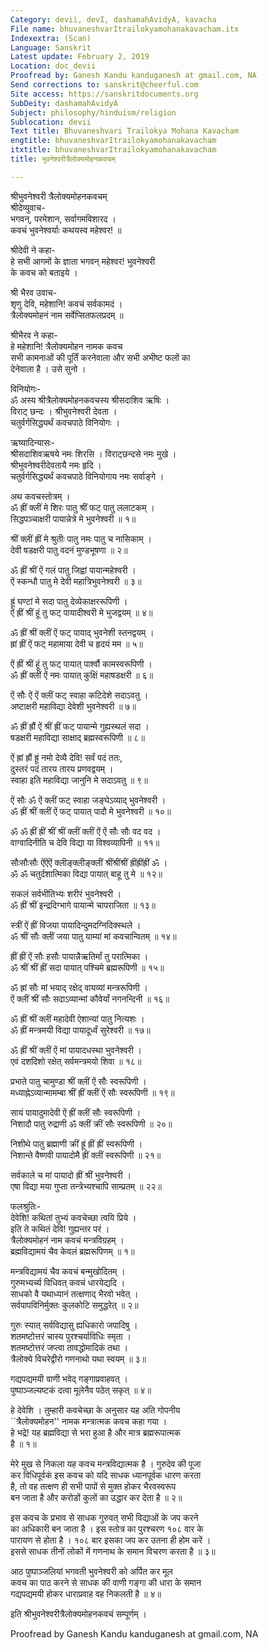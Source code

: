 ```yaml
---
Category: devii, devI, dashamahAvidyA, kavacha
File name: bhuvaneshvarItrailokyamohanakavacham.itx
Indexextra: (Scan)
Language: Sanskrit
Latest update: February 2, 2019
Location: doc_devii
Proofread by: Ganesh Kandu kanduganesh at gmail.com, NA
Send corrections to: sanskrit@cheerful.com
Site access: https://sanskritdocuments.org
SubDeity: dashamahAvidyA
Subject: philosophy/hinduism/religion
Sublocation: devii
Text title: Bhuvaneshvari Trailokya Mohana Kavacham
engtitle: bhuvaneshvarItrailokyamohanakavacham
itxtitle: bhuvaneshvarItrailokyamohanakavacham
title: भुवनेश्वरीत्रैलोक्यमोहनकवचम्

---
```

  
 श्रीभुवनेश्वरी त्रैलोक्यमोहनकवचम्   
श्रीदेव्युवाच-  
भगवन्, परमेशान, सर्वागमविशारद ।  
कवचं भुवनेश्वर्याः कथयस्व महेश्वर! ॥  
  
श्रीदेवी ने कहा-  
हे सभी आगमों के ज्ञाता भगवन् महेश्वर! भुवनेश्वरी  
के कवच को बताइये ।  
  
श्री भैरव उवाच-  
शृणु देवि, महेशानि! कवचं सर्वकामदं ।  
त्रैलोक्यमोहनं नाम सर्वेप्सितफलप्रदम् ॥  
  
श्रीभैरव ने कहा-  
हे महेशानि! त्रैलोक्यमोहन नामक कवच  
सभी कामनाओं की पूर्तिं करनेवाला और सभी अभीष्ट फलों का  
देनेवाला है । उसे सुनो ।  
  
विनियोगः-  
ॐ अस्य श्रीत्रैलोक्यमोहनकवचस्य श्रीसदाशिव ऋषिः ।  
विराट् छन्दः । श्रीभुवनेश्वरी देवता ।  
चतुर्वर्गसिद्ध्यर्थं कवचपाठे विनियोगः ।  
  
ऋष्यादिन्यासः-  
श्रीसदाशिवऋषये नमः शिरसि । विराट्छन्दसे नमः मुखे ।  
श्रीभुवनेश्वरीदेवतायै नमः हृदि ।  
चतुर्वर्गसिद्ध्यर्थं कवचपाठे विनियोगाय नमः सर्वाङ्गे ।  
  
अथ कवचस्तोत्रम् ।  
ॐ ह्रीं क्लीं मे शिरः पातु श्रीं फट् पातु ललाटकम् ।  
सिद्धपञ्चाक्षरी पायान्नेत्रे मे भुवनेश्वरी ॥ १॥  
  
श्रीं क्लीं ह्रीं मे श्रुतीः पातु नमः पातु च नासिकाम् ।  
देवी षडक्षरी पातु वदनं मुण्डभूषणा ॥ २॥  
  
ॐ ह्रीं श्रीं ऐं गलं पातु जिह्वां पायान्महेश्वरी ।  
ऐं स्कन्धौ पातु मे देवी महात्रिभुवनेश्वरी ॥ ३॥  
  
ह्रूं घण्टां मे सदा पातु देव्येकाक्षररूपिणी ।  
ऐं ह्रीं श्रीं हूं तु फट् पायादीश्वरी मे भुजद्वयम् ॥ ४॥  
  
ॐ ह्रीं श्रीं क्लीं ऐं फट् पायाद् भुवनेशी स्तनद्वयम् ।  
ह्रां ह्रीं ऐं फट् महामाया देवी च हृदयं मम ॥ ५॥  
  
ऐं ह्रीं श्रीं हूं तु फट् पायात् पार्श्वौ कामस्वरूपिणी ।  
ॐ ह्रीं क्लीं ऐं नमः पायात् कुक्षिं महाषडक्षरी ॥ ६॥  
  
ऐं सौः ऐं ऐं क्लीं फट् स्वाहा कटिदेशे सदाऽवतु ।  
अष्टाक्षरी महाविद्या देवेशी भुवनेश्वरी ॥ ७॥  
  
ॐ ह्रीं ह्रौं ऐं श्रीं ह्रीं फट् पायान्मे गुह्यस्थलं सदा ।  
षडक्षरी महाविद्या साक्षाद् ब्रह्मस्वरूपिणी ॥ ८॥  
  
ऐं ह्रां ह्रौं ह्रूं नमो देव्यै देवि! सर्वं पदं ततः,  
दुस्तरं पदं तारय तारय प्रणवद्वयम् ।  
स्वाहा इति महाविद्या जानुनि मे सदाऽवतु ॥ ९॥  
  
ऐं सौः ॐ ऐं क्लीं फट् स्वाहा जङ्घेऽव्याद् भुवनेश्वरी ।  
ॐ ह्रीं श्रीं क्लीं ऐं फट् पायात् पादौ मे भुवनेश्वरी ॥ १०॥  
  
ॐ ॐ ह्रीं ह्रीं श्रीं श्रीं क्लीं क्लीं ऐं ऐं सौः सौः वद वद ।  
वाग्वादिनीति च देवि विद्या या विश्वव्यापिनी ॥ ११॥  
  
सौःसौःसौः ऐंऐंऐं क्लीङ्क्लीङ्क्लीं श्रींश्रींश्रीं ह्रींह्रींह्रीं ॐ ।  
ॐ ॐ चतुर्दशात्मिका विद्या पायात् बाहू तु मे ॥ १२॥  
  
सकलं सर्वभीतिभ्यः शरीरं भुवनेश्वरी ।  
ॐ ह्रीं श्रीं इन्द्रदिग्भागे पायान्मे चापराजिता ॥ १३॥  
  
स्त्रीं ऐं ह्रीं विजया पायादिन्दुमदग्निदिक्स्थले ।  
ॐ श्रीं सौः क्लीं जया पातु याम्यां मां कवचान्वितम् ॥ १४॥  
  
ह्रीं ह्रीं ऐं सौः हसौः पायान्नैऋतिर्मां तु परात्मिका ।  
ॐ श्रीं श्रीं ह्रीं सदा पायात् पश्चिमे ब्रह्मरूपिणी ॥ १५॥  
  
ॐ ह्रां सौः मां भयाद् रक्षेद् वायव्यां मन्त्ररूपिणी ।  
ऐं क्लीं श्रीं सौः सदाऽव्यान्मां कौवेर्यां नगनन्दिनी ॥ १६॥  
  
ॐ ह्रीं श्रीं क्लीं महादेवी ऐशान्यां पातु नित्यशः ।  
ॐ ह्रीं मन्त्रमयी विद्या पायादूर्ध्वं सुरेश्वरी ॥ १७॥  
  
ॐ ह्रीं श्रीं क्लीं ऐं मां पायादधस्था भुवनेश्वरी ।  
एवं दशदिशो रक्षेत् सर्वमन्त्रमयो शिवा ॥ १८॥  
  
प्रभाते पातु चामुण्डा श्रीं क्लीं ऐं सौः स्वरूपिणी ।  
मध्याह्नेऽव्यान्मामम्बा श्रीं ह्रीं क्लीं ऐं सौः स्वरूपिणी ॥ १९॥  
  
सायं पायादुमादेवी ऐं ह्रीं क्लीं सौः स्वरूपिणी ।  
निशादौ पातु रुद्राणी ॐ क्लीं क्रीं सौः स्वरूपिणी ॥ २०॥  
  
निशीथे पातु ब्रह्माणी क्रीं ह्रूं ह्रीं ह्रीं स्वरूपिणी ।  
निशान्ते वैष्णवी पायादोमै ह्रीं क्लीं स्वरूपिणी ॥ २१॥  
  
सर्वकाले च मां पायादो ह्रीं श्रीं भुवनेश्वरी ।  
एषा विद्या मया गुप्ता तन्त्रेभ्यश्चापि साम्प्रतम् ॥ २२॥  
  
फलश्रुतिः-  
देवेशि! कथितां तुभ्यं कवचेच्छा त्वयि प्रिये ।  
इति ते कथितं देवि! गुह्यन्तर परं ।  
त्रैलोक्यमोहनं नाम कवचं मन्त्रविग्रहम् ।  
ब्रह्मविद्यामयं चैव केवलं ब्रह्मरूपिणम् ॥ १॥  
  
मन्त्रविद्यामयं चैव कवचं बन्मुखोदितम् ।  
गुरुमभ्यर्च्य विधिवत् कवचं धारयेद्यदि ।  
साधको वै यथाध्यानं तत्क्षणाद् भैरवो भवेत् ।  
सर्वपापविनिर्मुक्तः कुलकोटि समुद्धरेत् ॥ २॥  
  
गुरुः स्यात् सर्वविद्यासु ह्यधिकारो जपादिषु ।  
शतमष्टोत्तरं चास्य पुरश्चर्याविधिः स्मृता ।  
शतमष्टोत्तरं जप्त्वा तावद्धोमादिकं तथा ।  
त्रैलोक्ये विचरेद्वीरो गणनाथो यथा स्वयम् ॥ ३॥  
  
गद्यपद्यमयी वाणी भवेद् गङ्गाप्रवाहवत् ।  
पुष्पाञ्जल्यष्टकं दत्वा मूलेनैव पठेत् सकृत् ॥ ४॥  
  
हे देवेशि । तुम्हारी कवचेच्छा के अनुसार यह अति गोपनीय  
``त्रैलोक्यमोहन'' नामक मन्त्रात्मक कवच कहा गया ।  
हे भद्रे! यह ब्रह्मविद्या से भरा हुआ है और मात्र ब्रह्मरूपात्मक  
है ॥ १॥  
  
मेरे मुख से निकला यह कवच मन्त्रविद्यात्मक है । गुरुदेव की पूजा  
कर विधिपूर्वकं इस कवच को यदि साधक ध्यानपूर्वक धारण करता  
है, तो वह तत्क्षण ही सभी पापों से मुक्त होकर भैरवस्वरूप  
बन जाता है और करोडों कुलों का उद्धार कर देता है ॥ २॥  
  
इस कवच के प्रभाव से साधक गुरुवत् सभी विद्याओं के जप करने  
का अधिकारी बन जाता है । इस स्तोत्र का पुरश्चरण १०८ वार के  
पारायण से होता है । १०८ बार इसका जप कर उतना ही होम करें ।  
इससे साधक तीनों लोकों में गणनाथ के समान विचरण करता है ॥ ३॥  
  
आठ पुष्पाञ्जलियां भगवती भुवनेश्वरी को अर्पित कर मूल  
कवच का पाठ करने से साधक की वाणी गङ्गा की धारा के समान  
गद्यपद्यमयी होकर धाराप्रवाह वह निकलती है ॥ ४॥  
  
इति श्रीभुवनेश्वरीत्रैलोक्यमोहनकवचं सम्पूर्णम् ।  
  
  
Proofread by Ganesh Kandu kanduganesh at gmail.com, NA  
  
